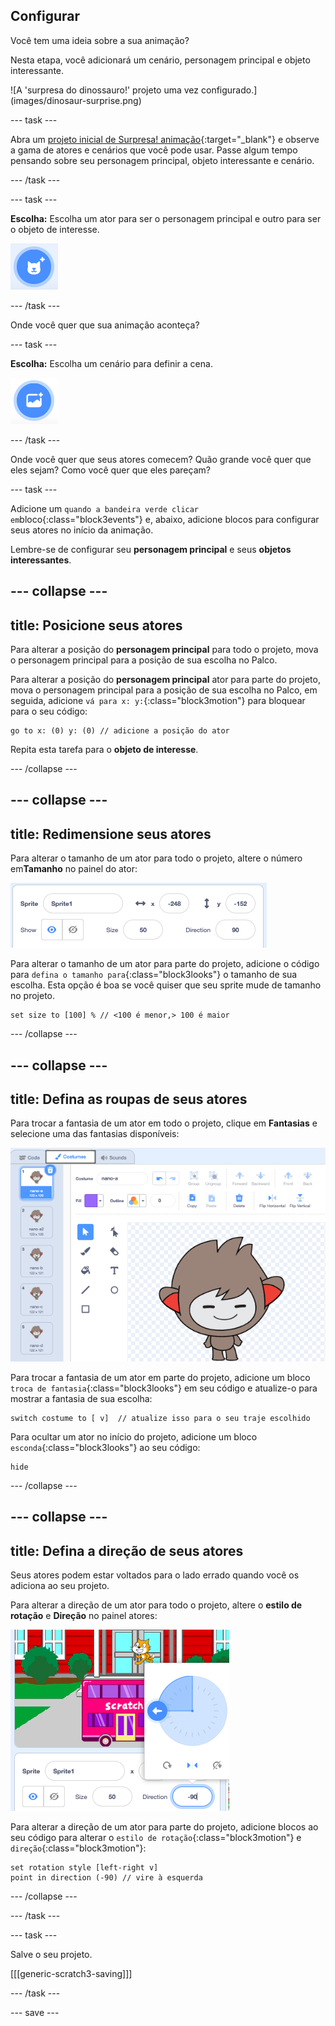 ## Configurar

<div style="display: flex; flex-wrap: wrap">
<div style="flex-basis: 200px; flex-grow: 1; margin-right: 15px;">
Você tem uma ideia sobre a sua animação? 
  
Nesta etapa, você adicionará um cenário, personagem principal e objeto interessante. 
</div>
<div>  
![A 'surpresa do dinossauro!' projeto uma vez configurado.](images/dinosaur-surprise.png)
</div>
</div>

--- task ---

Abra um  [projeto inicial de Surpresa! animação](https://scratch.mit.edu/projects/582222532/editor){:target="_blank"} e observe a gama de atores e cenários que você pode usar. Passe algum tempo pensando sobre seu personagem principal, objeto interessante e cenário.

--- /task ---

--- task ---

**Escolha:** Escolha um ator para ser o personagem principal e outro para ser o objeto de interesse.

![O ícone 'Selecione um ator'.](images/add-sprite.png)

--- /task ---

Onde você quer que sua animação aconteça?

--- task ---

**Escolha:** Escolha um cenário para definir a cena.

![O ícone 'Selecionar Cenário'.](images/add-backdrop.png)

--- /task ---

Onde você quer que seus atores comecem? Quão grande você quer que eles sejam? Como você quer que eles pareçam?

--- task ---

Adicione um `quando a bandeira verde clicar em`bloco{:class="block3events"} e, abaixo, adicione blocos para configurar seus atores no início da animação.

Lembre-se de configurar seu **personagem principal** e seus **objetos interessantes**.

--- collapse ---
---
title: Posicione seus atores
---

Para alterar a posição do **personagem principal** para todo o projeto, mova o personagem principal para a posição de sua escolha no Palco.

Para alterar a posição do **personagem principal** ator para parte do projeto, mova o personagem principal para a posição de sua escolha no Palco, em seguida, adicione `vá para x: y:`{:class="block3motion"} para bloquear para o seu código:

```blocks3
go to x: (0) y: (0) // adicione a posição do ator
```

Repita esta tarefa para o **objeto de interesse**.

--- /collapse ---

--- collapse ---
---
title: Redimensione seus atores
---

Para alterar o tamanho de um ator para todo o projeto, altere o número em**Tamanho** no painel do ator:

![](images/sprite-pane-size.png)

Para alterar o tamanho de um ator para parte do projeto, adicione o código para `defina o tamanho para`{:class="block3looks"} o tamanho de sua escolha. Esta opção é boa se você quiser que seu sprite mude de tamanho no projeto.

```blocks3
set size to [100] % // <100 é menor,> 100 é maior
```

--- /collapse ---

--- collapse ---
---
title: Defina as roupas de seus atores
---

Para trocar a fantasia de um ator em todo o projeto, clique em **Fantasias** e selecione uma das fantasias disponíveis:

![A aba Fantasias, com as fantasias disponíveis para um ator.](images/nano-costumes.png)

Para trocar a fantasia de um ator em parte do projeto, adicione um bloco `troca de fantasia`{:class="block3looks"} em seu código e atualize-o para mostrar a fantasia de sua escolha:

```blocks3
switch costume to [ v]  // atualize isso para o seu traje escolhido
```

Para ocultar um ator no início do projeto, adicione um bloco `esconda`{:class="block3looks"} ao seu código:

```blocks3
hide 
```

--- /collapse ---

--- collapse ---
---
title: Defina a direção de seus atores
---

Seus atores podem estar voltados para o lado errado quando você os adiciona ao seu projeto.

Para alterar a direção de um ator para todo o projeto, altere o **estilo de rotação** e **Direção** no painel atores:

![O menu de estilo de direção e rotação no painel ator.](images/sprite-pane-direction.png)

Para alterar a direção de um ator para parte do projeto, adicione blocos ao seu código para alterar o `estilo de rotação`{:class="block3motion"} e `direção`{:class="block3motion"}:

```blocks3
set rotation style [left-right v]
point in direction (-90) // vire à esquerda
```

--- /collapse ---

--- /task ---

--- task ---

Salve o seu projeto.

[[[generic-scratch3-saving]]]

--- /task ---

--- save ---
